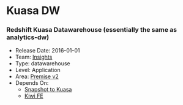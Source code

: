 # Kuasa DW
### Redshift Kuasa Datawarehouse (essentially the same as analytics-dw)
* Release Date: 2016-01-01
* Team: [Insights](../teams/insights.md)
* Type: datawarehouse
* Level: Application
* Area: [Premise v2](../areas/v2.png)
* Depends On:
  * [Snapshot to Kuasa](book-snapshot-to-redshift-kuasa.md)
  * [Kiwi FE](kiwi-fe.md)
